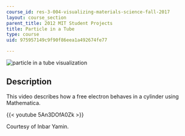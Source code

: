 ```yaml
---
course_id: res-3-004-visualizing-materials-science-fall-2017
layout: course_section
parent_title: 2012 MIT Student Projects
title: Particle in a Tube
type: course
uid: 975957149c9f90f86eea1a492674fe77

---
```


![particle in a tube visualization](/coursemedia/res-3-004-visualizing-materials-science-fall-2017/f021a38c22db4e821dd29dbfbcb9d8ba_MITRES_3_004F17_8_yamin.jpg)

Description
-----------

This video describes how a free electron behaves in a cylinder using Mathematica.

{{< youtube 5An3DOfA0Zk >}}

Courtesy of Inbar Yamin.